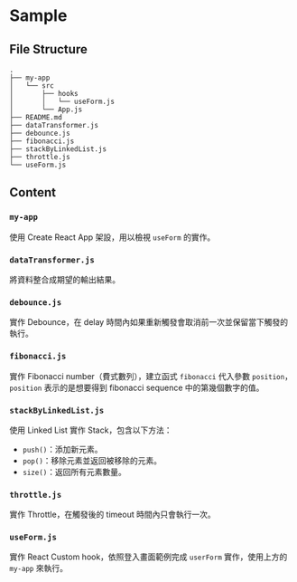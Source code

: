 # Sample

## File Structure

```
.
├── my-app
│   └── src
│       ├── hooks
│       │   └── useForm.js
│       └── App.js
├── README.md
├── dataTransformer.js
├── debounce.js
├── fibonacci.js
├── stackByLinkedList.js
├── throttle.js
└── useForm.js
```

## Content

### `my-app`

使用 Create React App 架設，用以檢視 `useForm` 的實作。

### `dataTransformer.js`

將資料整合成期望的輸出結果。

### `debounce.js`

實作 Debounce，在 delay 時間內如果重新觸發會取消前一次並保留當下觸發的執行。

### `fibonacci.js`

實作 Fibonacci number（費式數列），建立函式 `fibonacci` 代入參數 `position`，`position` 表示的是想要得到 fibonacci sequence 中的第幾個數字的值。

### `stackByLinkedList.js`

使用 Linked List 實作 Stack，包含以下方法：

- `push()`：添加新元素。
- `pop()`：移除元素並返回被移除的元素。
- `size()`：返回所有元素數量。

### `throttle.js`

實作 Throttle，在觸發後的 timeout 時間內只會執行一次。

### `useForm.js`

實作 React Custom hook，依照登入畫面範例完成 `userForm` 實作，使用上方的 `my-app` 來執行。
